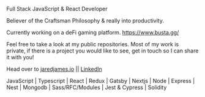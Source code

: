 Full Stack JavaScript & React Developer

Believer of the Craftsman Philosophy & really into productivity.

Currently working on a deFi gaming platform. https://www.busta.gg/

Feel free to take a look at my public repositories. Most of my work is private, if there is a project you would like to see, get in touch so I can share it with you!

Head over to [jaredjames.io](https://www.jaredjames.io/) || [LinkedIn](https://www.linkedin.com/in/jaredjames123/)

JavaScript | Typescript | React | Redux | Gatsby | Nextjs | Node | Express | Nest | Mongodb | Sass/RFC/Modules | Jest & Cypress | Solidity

</div>
